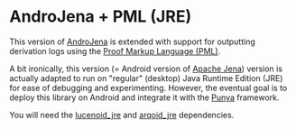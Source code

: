 # AndroJena + PML (JRE)

This version of [AndroJena](https://github.com/lencinhaus/androjena) is extended with support for outputting derivation logs using the [Proof Markup Language (PML)](https://github.com/timrdf/pml).

A bit ironically, this version (= Android version of [Apache Jena](https://jena.apache.org/)) version is actually adapted to run on "regular" (desktop) Java Runtime Edition (JRE) for ease of debugging and experimenting. 
However, the eventual goal is to deploy this library on Android and integrate it with the [Punya](https://github.com/mit-dig/punya) framework.

You will need the [lucenoid_jre](https://github.com/william-vw/lucenoid_jre) and [arqoid_jre](https://github.com/william-vw/arqoid_jre) dependencies.
